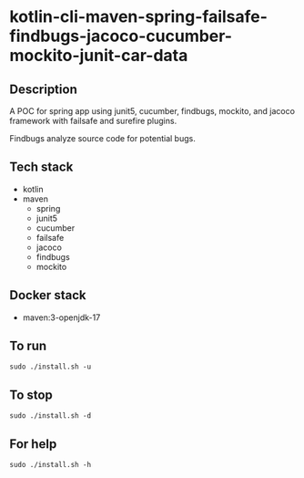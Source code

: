 # kotlin-cli-maven-spring-failsafe-findbugs-jacoco-cucumber-mockito-junit-car-data

## Description
A POC for spring app using junit5, cucumber,
findbugs, mockito, and jacoco framework with failsafe
and surefire plugins.

Findbugs analyze source code for potential bugs.

## Tech stack
- kotlin
- maven
  - spring
  - junit5
  - cucumber
  - failsafe
  - jacoco
  - findbugs
  - mockito

## Docker stack
- maven:3-openjdk-17

## To run
`sudo ./install.sh -u`

## To stop
`sudo ./install.sh -d`

## For help
`sudo ./install.sh -h`
